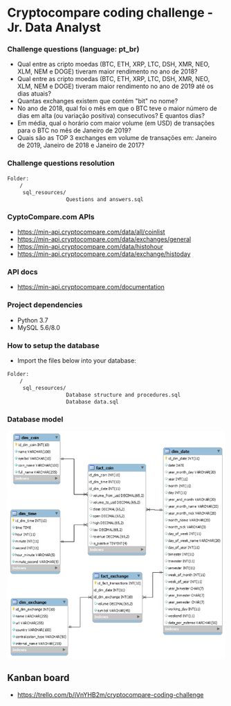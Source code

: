 # Cryptocompare coding challenge - Jr. Data Analyst

### Challenge questions (language: pt_br)
  - Qual entre as cripto moedas (BTC, ETH, XRP, LTC, DSH, XMR, NEO, XLM, NEM e DOGE) tiveram maior rendimento no ano de 2018?
  - Qual entre as cripto moedas (BTC, ETH, XRP, LTC, DSH, XMR, NEO, XLM, NEM e DOGE) tiveram maior rendimento no ano de 2019 até os dias atuais?
  - Quantas exchanges existem que contém "bit" no nome?
  - No ano de 2018, qual foi o mês em que o BTC teve o maior número de dias em alta (ou variação positiva) consecutivos? E quantos dias?
  - Em média, qual o horário com maior volume (em USD) de transações para o BTC no mês de Janeiro de 2019?
  - Quais são as TOP 3 exchanges em volume de transações em: Janeiro de 2019, Janeiro de 2018 e Janeiro de 2017?


### Challenge questions resolution
  ```
  Folder:
      /
       sql_resources/
                     Questions and answers.sql
  ```
 
### CyptoCompare.com APIs
  - https://min-api.cryptocompare.com/data/all/coinlist
  - https://min-api.cryptocompare.com/data/exchanges/general
  - https://min-api.cryptocompare.com/data/histohour
  - https://min-api.cryptocompare.com/data/exchange/histoday    

    
### API docs
  - https://min-api.cryptocompare.com/documentation

    
### Project dependencies
  - Python 3.7
  - MySQL 5.6/8.0


### How to setup the database
  - Import the files below into your database:
  ```
  Folder:
      /
       sql_resources/
                     Database structure and procedures.sql
                     Database data.sql
  ```

### Database model

![](https://github.com/thainabcarneiro/cryptocompare-coding-challenge/blob/master/sql_resources/EER.png)

## Kanban board
  - https://trello.com/b/jVnYHB2m/cryptocompare-coding-challenge

